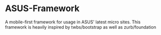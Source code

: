 ASUS-Framework
==============

A mobile-first framework for usage in ASUS' latest micro sites. This framework is heavily inspired by twbs/bootstrap as well as zurb/foundation
